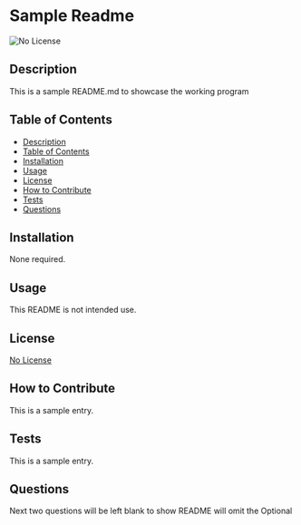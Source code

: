 # Sample Readme

![No License](https://img.shields.io/badge/license-No%20License-green)

## Description

This is a sample README.md to showcase the working program

## Table of Contents

- [Description](#description)
- [Table of Contents](#table-of-contents)
- [Installation](#installation)
- [Usage](#usage)
- [License](#license)
- [How to Contribute](#how-to-contribute)
- [Tests](#tests)
- [Questions](#questions)

## Installation

None required.

## Usage

This README is not intended use.

## License

[No License](https://choosealicense.com/no-permission/)

## How to Contribute

This is a sample entry.

## Tests

This is a sample entry.

## Questions

Next two questions will be left blank to show README will omit the Optional
